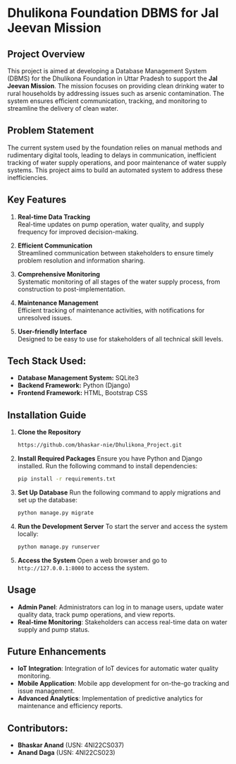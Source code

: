 # Dhulikona Foundation DBMS for Jal Jeevan Mission

## Project Overview

This project is aimed at developing a Database Management System (DBMS) for the Dhulikona Foundation in Uttar Pradesh to support the **Jal Jeevan Mission**. The mission focuses on providing clean drinking water to rural households by addressing issues such as arsenic contamination. The system ensures efficient communication, tracking, and monitoring to streamline the delivery of clean water. 


## Problem Statement

The current system used by the foundation relies on manual methods and rudimentary digital tools, leading to delays in communication, inefficient tracking of water supply operations, and poor maintenance of water supply systems. This project aims to build an automated system to address these inefficiencies.

## Key Features

1. **Real-time Data Tracking**  
   Real-time updates on pump operation, water quality, and supply frequency for improved decision-making.
   
2. **Efficient Communication**  
   Streamlined communication between stakeholders to ensure timely problem resolution and information sharing.

3. **Comprehensive Monitoring**  
   Systematic monitoring of all stages of the water supply process, from construction to post-implementation.

4. **Maintenance Management**  
   Efficient tracking of maintenance activities, with notifications for unresolved issues.

5. **User-friendly Interface**  
   Designed to be easy to use for stakeholders of all technical skill levels.


## Tech Stack Used:
- **Database Management System:** SQLite3
- **Backend Framework:** Python (Django)
- **Frontend Framework:** HTML, Bootstrap CSS


## Installation Guide

1. **Clone the Repository**
   ```bash
   https://github.com/bhaskar-nie/Dhulikona_Project.git
   ```

2. **Install Required Packages**
   Ensure you have Python and Django installed. Run the following command to install dependencies:
   ```bash
   pip install -r requirements.txt
   ```

3. **Set Up Database**
   Run the following command to apply migrations and set up the database:
   ```bash
   python manage.py migrate
   ```

4. **Run the Development Server**
   To start the server and access the system locally:
   ```bash
   python manage.py runserver
   ```

5. **Access the System**
   Open a web browser and go to `http://127.0.0.1:8000` to access the system.

## Usage

- **Admin Panel**: Administrators can log in to manage users, update water quality data, track pump operations, and view reports.
- **Real-time Monitoring**: Stakeholders can access real-time data on water supply and pump status.

## Future Enhancements

- **IoT Integration**: Integration of IoT devices for automatic water quality monitoring.
- **Mobile Application**: Mobile app development for on-the-go tracking and issue management.
- **Advanced Analytics**: Implementation of predictive analytics for maintenance and efficiency reports.

## Contributors:

- **Bhaskar Anand** (USN: 4NI22CS037)
- **Anand Daga** (USN: 4NI22CS023)
